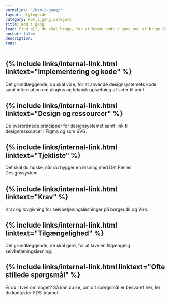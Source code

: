 ```yaml
---
permalink: "/kom-i-gang/"
layout: styleguide
category: Kom_i_gang_category
title: Kom i gang
lead: Find alt, du skal bruge, for at komme godt i gang med at bruge Det Fælles Designsystem til din myndigheds selvbetjeningsløsninger.
anchor: false
description:
tags:
---
```


<h2 class="body-text mb-0 mt-5">{% include links/internal-link.html linktext="Implementering og kode" %}</h2>

<p class="mt-0">Det grundlæggende, du skal vide, for at anvende designsystemets kode samt information om plugins og teknisk opsætning af sider til print.</p>

<h2 class="body-text mb-0 mt-5">{% include links/internal-link.html linktext="Design og ressourcer" %}</h2>

<p class="mt-0">De overordnede principper for designsystemet samt link til designressourcer i Figma og som SVG.</p>

<h2 class="body-text mb-0 mt-5">{% include links/internal-link.html linktext="Tjekliste" %}</h2>

<p class="mt-0">Det skal du huske, når du bygger en løsning med Det Fælles Designssystem.</p>

<h2 class="body-text mb-0 mt-5">{% include links/internal-link.html linktext="Krav" %}</h2>

<p class="mt-0">Krav og lovgivning for selvbetjeningsløsninger på borger.dk og Virk.</p>

<h2 class="body-text mb-0 mt-5">{% include links/internal-link.html linktext="Tilgængelighed" %}</h2>

<p class="mt-0">Det grundlæggende, de skal gøre, for at lave en tilgængelig selvbetjeningsløsning.</p>

<h2 class="body-text mb-0 mt-5">{% include links/internal-link.html linktext="Ofte stillede spørgsmål" %}</h2>

<p class="mt-0">Er du i tvivl om noget? Så kan du se, om dit spørgsmål er besvaret her, før du kontakter FDS-teamet.</p>